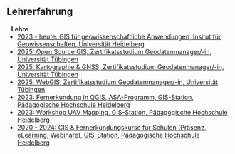 ## Lehrerfahrung

<h4 style="margin:0 10px 0;">Lehre</h4>

<ul style="margin:0 0 20px;">
  <li><a href="https://einfuhrung-gis-fur-geowissenschaften.readthedocs.io/de/latest/index.html"><autocolor>2023 - heute: GIS für geowissenschaftliche Anwendungen, Insitut für Geowissenschaften, Universität Heidelberg</autocolor></a></li>
  <li><a href="https://www.suedwissen.de/weiterbildung-finden/it/geodatenmanager-in-670"><autocolor>2025: Open Source GIS, Zertifikatsstudium Geodatenmanager/-in, Universität Tübingen</autocolor></a></li>
  <li><a href="hhttps://www.suedwissen.de/weiterbildung-finden/it/geodatenmanager-in-670"><autocolor>2025: Kartographie & GNSS, Zertifikatsstudium Geodatenmanager/-in, Universität Tübingen</autocolor></a></li>
  <li><a href="https://www.suedwissen.de/weiterbildung-finden/it/geodatenmanager-in-670"><autocolor>2025: WebGIS, Zertifikatsstudium Geodatenmanager/-in, Universität Tübingen</autocolor></a></li>
  <li><a href="https://github.com/GeowazM/Remote_Sensing_in_QGIS"><autocolor>2023: Fernerkundung in QGIS, ASA-Programm, GIS-Station, Pädagogische Hochschule Heidelberg</autocolor></a></li>
  <li><a href="https://github.com/GeowazM/Short_introduction_to_UAV_mapping"><autocolor>2023: Workshop UAV Mapping, GIS-Station, Pädagogische Hochschule Heidelberg</autocolor></a></li>
  <li><a href="https://geospektiv2go.rgeo.de/blifexplorer/"><autocolor>2020 - 2024: GIS & Fernerkundungskurse für Schulen (Präsenz, eLearning, Webinare), GIS-Station, Pädagogische Hochschule Heidelberg</autocolor></a></li>
</ul>